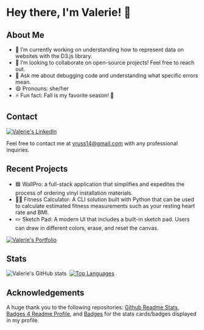 # Hey there, I'm Valerie! 👋

## About Me

- 🔭 I’m currently working on understanding how to represent data on websites with the D3.js library.
- 👯 I’m looking to collaborate on open-source projects! Feel free to reach out.
- 💬 Ask me about debugging code and understanding what specific errors mean.
- 😄 Pronouns: she/her
- ⚡ Fun fact: Fall is my favorite season! 🍂

## Contact

[![Valerie's LinkedIn](https://img.shields.io/badge/LinkedIn-0077B5?style=for-the-badge&logo=linkedin&logoColor=white)](https://www.linkedin.com/in/valerie-russell-732731162/)

Feel free to contact me at vruss14@gmail.com with any professional inquiries.

## Recent Projects
- 🟦 WallPro: a full-stack application that simplifies and expedites the process of ordering vinyl installation materials.
- 🏋️‍♀️ Fitness Calculator: A CLI solution built with Python that can be used to calculate estimated fitness measurements such as your resting heart rate and BMI.
- ✏️ Sketch Pad: A modern UI that includes a built-in sketch pad. Users can draw in different colors, erase, and reset the canvas.

[![Valerie's Portfolio](https://img.shields.io/badge/Portfolio-6DB33F?style=for-the-badge&logo=Portfolio&logoColor=white)](https://vruss14.github.io/web-development-portfolio/)

## Stats

![Valerie's GitHub stats](https://github-readme-stats.vercel.app/api?username=vruss14&count_private=true&hide=stars)&nbsp;&nbsp;[![Top Languages](https://github-readme-stats.vercel.app/api/top-langs/?username=vruss14&layout=compact&langs_count=10)](https://github.com/vruss14/github-readme-stats)

## Acknowledgements

A huge thank you to the following repositories: [Github Readme Stats](https://github.com/anuraghazra/github-readme-stats), [Badges 4 Readme Profile](https://github.com/alexandresanlim/Badges4-README.md-Profile), and [Badges](https://github.com/Naereen/badges) for the stats cards/badges displayed in my profile.
